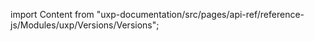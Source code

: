 
import Content from "uxp-documentation/src/pages/api-ref/reference-js/Modules/uxp/Versions/Versions";

<Content query="product=xd"/>
